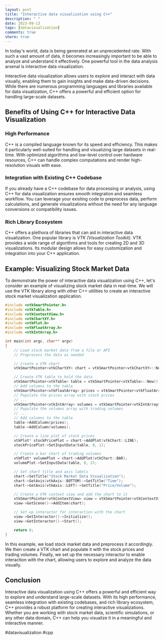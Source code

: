 ```yaml
---
layout: post
title: "Interactive data visualization using C++"
description: " "
date: 2023-09-13
tags: [datavisualization]
comments: true
share: true
---
```


In today's world, data is being generated at an unprecedented rate. With such a vast amount of data, it becomes increasingly important to be able to analyze and understand it effectively. One powerful tool in the data analysis arsenal is interactive data visualization.

Interactive data visualization allows users to explore and interact with data visually, enabling them to gain insights and make data-driven decisions. While there are numerous programming languages and libraries available for data visualization, C++ offers a powerful and efficient option for handling large-scale datasets.

## Benefits of Using C++ for Interactive Data Visualization

### High Performance
C++ is a compiled language known for its speed and efficiency. This makes it particularly well-suited for handling and visualizing large datasets in real-time. With optimized algorithms and low-level control over hardware resources, C++ can handle complex computations and render high-resolution visuals with ease.

### Integration with Existing C++ Codebase
If you already have a C++ codebase for data processing or analysis, using C++ for data visualization ensures smooth integration and seamless workflow. You can leverage your existing code to preprocess data, perform calculations, and generate visualizations without the need for any language conversions or compatibility issues.

### Rich Library Ecosystem
C++ offers a plethora of libraries that can aid in interactive data visualization. One popular library is *VTK (Visualization Toolkit)*. VTK provides a wide range of algorithms and tools for creating 2D and 3D visualizations. Its modular design allows for easy customization and integration into your C++ application.

## Example: Visualizing Stock Market Data

To demonstrate the power of interactive data visualization using C++, let's consider an example of visualizing stock market data in real-time. We will use the VTK library along with other C++ utilities to create an interactive stock market visualization application.

```cpp
#include <vtkSmartPointer.h>
#include <vtkTable.h>
#include <vtkContextView.h>
#include <vtkChartXY.h>
#include <vtkPlot.h>
#include <vtkFloatArray.h>
#include <vtkIntArray.h>

int main(int argc, char** argv)
{
    // Load stock market data from a file or API
    // Preprocess the data as needed

    // Create a VTK chart
    vtkSmartPointer<vtkChartXY> chart = vtkSmartPointer<vtkChartXY>::New();

    // Create VTK table to hold the data
    vtkSmartPointer<vtkTable> table = vtkSmartPointer<vtkTable>::New();
    // Add columns to the table
    vtkSmartPointer<vtkFloatArray> prices = vtkSmartPointer<vtkFloatArray>::New();
    // Populate the prices array with stock prices
    // ...
    vtkSmartPointer<vtkIntArray> volumes = vtkSmartPointer<vtkIntArray>::New();
    // Populate the volumes array with trading volumes
    // ...
    // Add columns to the table
    table->AddColumn(prices);
    table->AddColumn(volumes);

    // Create a line plot of stock prices
    vtkPlot* stockPricePlot = chart->AddPlot(vtkChart::LINE);
    stockPricePlot->SetInputData(table, 0, 1);

    // Create a bar chart of trading volumes
    vtkPlot* volumePlot = chart->AddPlot(vtkChart::BAR);
    volumePlot->SetInputData(table, 0, 2);

    // Set chart title and axis labels
    chart->SetTitle("Stock Market Data Visualization");
    chart->GetAxis(vtkAxis::BOTTOM)->SetTitle("Time");
    chart->GetAxis(vtkAxis::LEFT)->SetTitle("Price/Volume");

    // Create a VTK context view and add the chart to it
    vtkSmartPointer<vtkContextView> view = vtkSmartPointer<vtkContextView>::New();
    view->GetScene()->AddItem(chart);

    // Set up interactor for interaction with the chart
    view->GetInteractor()->Initialize();
    view->GetInteractor()->Start();

    return 0;
}
```

In this example, we load stock market data and preprocess it accordingly. We then create a VTK chart and populate it with the stock prices and trading volumes. Finally, we set up the necessary interactor to enable interaction with the chart, allowing users to explore and analyze the data visually.

## Conclusion

Interactive data visualization using C++ offers a powerful and efficient way to explore and understand large-scale datasets. With its high performance, seamless integration with existing codebases, and rich library ecosystem, C++ provides a robust platform for creating interactive visualizations. Whether you are working with stock market data, scientific simulations, or any other data domain, C++ can help you visualize it in a meaningful and interactive manner.

#datavisualization #cpp